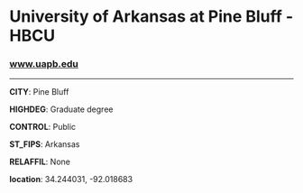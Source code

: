 # University of Arkansas at Pine Bluff - HBCU
### www.uapb.edu
---
**CITY**: Pine Bluff

**HIGHDEG**: Graduate degree

**CONTROL**: Public

**ST_FIPS**: Arkansas

**RELAFFIL**: None

**location**: 34.244031, -92.018683
